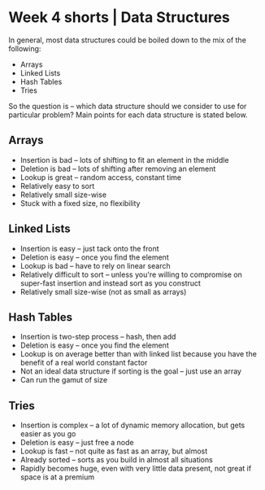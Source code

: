 # Week 4 shorts | Data Structures

In general, most data structures could be boiled down to the mix of the following:

* Arrays
* Linked Lists
* Hash Tables
* Tries

So the question is – which data structure should we consider to use for particular problem? Main points for each data structure is stated below.

## Arrays

* Insertion is bad – lots of shifting to fit an element in the middle
* Deletion is bad – lots of shifting after removing an element
* Lookup is great – random access, constant time
* Relatively easy to sort
* Relatively small size-wise
* Stuck with a fixed size, no flexibility

## Linked Lists

* Insertion is easy – just tack onto the front
* Deletion is easy – once you find the element
* Lookup is bad – have to rely on linear search
* Relatively difficult to sort – unless you're willing to compromise on super-fast insertion and instead sort as you construct
* Relatively small size-wise (not as small as arrays)

## Hash Tables

* Insertion is two-step process – hash, then add
* Deletion is easy – once you find the element
* Lookup is on average better than with linked list because you have the benefit of a real world constant factor
* Not an ideal data structure if sorting is the goal – just use an array
* Can run the gamut of size

## Tries

* Insertion is complex – a lot of dynamic memory allocation, but gets easier as you go
* Deletion is easy – just free a node
* Lookup is fast – not quite as fast as an array, but almost
* Already sorted – sorts as you build in almost all situations
* Rapidly becomes huge, even with very little data present, not great if space is at a premium
